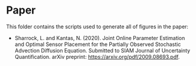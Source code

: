# Paper #

This folder contains the scripts used to generate all of figures in the paper:

* Sharrock, L. and Kantas, N. (2020). Joint Online Parameter Estimation and Optimal Sensor Placement for the Partially Observed Stochastic Advection Diffusion Equation. Submitted to SIAM Journal of Uncertainty Quantification. arXiv preprint: https://arxiv.org/pdf/2009.08693.pdf.
